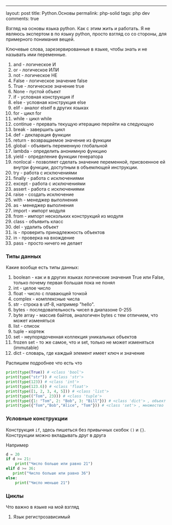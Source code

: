 --- 
layout: post 
title: Python.Основы
permalink: php-solid
tags: php dev
comments: true

Взгляд на основы языка python. Как с этим жить и работать.
Я не являюсь экспертом в по языку python, просто взгляд со со стороны, для примерного понимания вещей.

Ключевые слова, зарезервированные в языке, чтобы знать и не называть ими переменные.


1. and - логическое И
1. or - логическое ИЛИ
1. not - логическое НЕ
1. False - логическое значение false
1. True - логическое значение true
1. None - пустой объект
1. if - условная конструкция if
1. else - условная конструкция else
1. elif - аналог elseif в других языках
1. for - цикл for
1. while - цикл while
1. continue - прервать текущую итерацию перейти на следующую
1. break - завершить цикл
1. def - декларация функции
1. return - возвращаемое значение из функции
1. global - объявить переменную глобальной
1. lambda - определить анонимную функцию
1. yield - определение функции генератора
1. nonlocal - позволяет сделать значение переменной, присвоенное ей внутри функции, доступным в объемлющей инструкции.
1. try - работа с исключениями
1. finally - работа с исключениями
1. except - работа с исключениями
1. assert - работа с исключениями
1. raise - создать исключение
1. with - менеджер выполнения
1. as - менеджер выполнения
1. import - импорт модуля
1. from - импорт нескольких конструкций из модуля
1. class - объявить класс
1. del - удалить объект
1. is - проверить принадлежность объектов
1. in - проверка на вхождение
1. pass - просто ничего не делает



### Типы данных

Какие вообще есть типы данных:

1. boolean - как и в других языках логические значения True или False, только почему первая большая пока не понял
2. int - целое число
3. float - число с плавающей точкой
4. complex - комплексные числа
5. str - строка в utf-8, например "hello".
6. bytes - последовательность чисел в диапазоне 0-255
7. byte array - массив байтов, аналогичен bytes с тем отличием, что может изменяться
8. list - список
9. tuple - кортеж
10. set - неупорядоченная коллекция уникальных объектов
11. frozen set - то же самое, что и set, только не может изменяться (immutable)
12. dict - словарь, где каждый элемент имеет ключ и значение
 
Распишем подробнее что есть что

~~~python
print(type(True)) # <class 'bool'>
print(type("str")) # <class 'str'>
print(type(123)) # <class 'int'>
print(type(123.6)) # <class 'float'>
print(type([1, 2, 3, 4, 5])) # <class 'list'>
print(type(("Tom", 23))) # <class 'tuple'>
print(type({1: "Tom", 2: "Bob", 3: "Bill"})) # <class 'dict'> , объект
print(type({"Tom","Bob","Alice", "Tom"})) # <class 'set'> , множество
~~~

### Условные конструкции

Конструкция `if`, здесь пишеться без привычных скобок `()` и `{}`. Конструкции можно вкладывать друг в друга

Например

~~~python
d = 20
if d >= 21:
    print("Число больше или равно 21")
elif d >= 36:
   print("Число больше или равно 36")
else:
    print("Число меньше 21")
~~~

### Циклы


Что важно в языке на мой взгляд

1. Язык регистрозависимый

